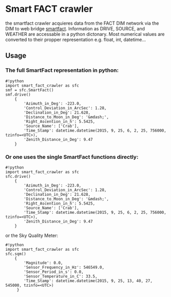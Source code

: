 # Smart FACT crawler

the smartfact crawler acquieres data from the FACT DIM network via the DIM to web bridge [smartfact](http://www.fact-project.org/smartfact/).
Information as DRIVE, SOURCE, and WEATHER are accessable in a python dictonary. Most numerical values are converted to their propper representation  e.g. float, int, datetime...

## Usage
### The full SmartFact representation in python:

```
#!python
import smart_fact_crawler as sfc
smf = sfc.SmartFact()
smf.drive()
	{
		'Azimuth_in_Deg': -223.0,
		'Control_Deviation_in_ArcSec': 1.28,
 		'Declination_in_Deg': 21.628,
 		'Distance_to_Moon_in_Deg': '&mdash;',
 		'Right_Ascention_in_h': 5.5425,
 		'Source_Name': ['Crab'],
 		'Time_Stamp': datetime.datetime(2015, 9, 25, 6, 2, 25, 756000, tzinfo=<UTC>),
 		'Zenith_Distance_in_Deg': 9.47
 	}
```

### Or one uses the single SmartFact functions directly: 
```
#!python
import smart_fact_crawler as sfc
sfc.drive()
	{
		'Azimuth_in_Deg': -223.0,
		'Control_Deviation_in_ArcSec': 1.28,
 		'Declination_in_Deg': 21.628,
 		'Distance_to_Moon_in_Deg': '&mdash;',
 		'Right_Ascention_in_h': 5.5425,
 		'Source_Name': ['Crab'],
 		'Time_Stamp': datetime.datetime(2015, 9, 25, 6, 2, 25, 756000, tzinfo=<UTC>),
 		'Zenith_Distance_in_Deg': 9.47
 	}
```

or the Sky Quality Meter:
```
#!python
import smart_fact_crawler as sfc
sfc.sqm()
	{
		'Magnitude': 0.0,
	 	'Sensor_Frequency_in_Hz': 546549.0,
	 	'Sensor_Period_in_s': 0.0,
	 	'Sensor_Temperature_in_C': 33.5,
	 	'Time_Stamp': datetime.datetime(2015, 9, 25, 13, 40, 27, 545000, tzinfo=<UTC>)
	 }
```
